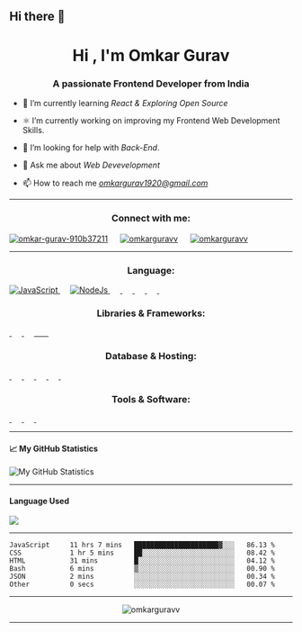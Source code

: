 ## Hi there 👋

<!-- <img align ="center" src="./img/Head-ai.png" width="500"  > -->

<h1 align="center">Hi , I'm Omkar Gurav</h1>
<h3 align="center">A passionate Frontend Developer from India</h3>

- 🌱 I’m currently learning *React & Exploring Open Source*

- ⚛️ I’m currently working on improving my Frontend Web Development Skills.

- 💬 I’m looking for help with *Back-End*.

- 💬 Ask me about *Web Devevelopment*

- 📫 How to reach me *omkargurav1920@gmail.com*






---

<h3 align="center">Connect with me:</h3>

<p align="left">
<a href="https://linkedin.com/in/omkar-gurav-910b37211" target="blank"><img align="center" src="https://img.shields.io/badge/LinkedIn-0077B5?style=for-the-badge&logo=linkedin&logoColor=white" alt="omkar-gurav-910b37211"  /></a>
&emsp;
<a href="https://twitter.com/omkarguravv" target="blank"><img align="center" src="https://img.shields.io/badge/Twitter-1DA1F2?style=for-the-badge&logo=twitter&logoColor=white" alt="omkarguravv"  /></a>
&emsp;
<a href="mailto:omkargurav1920@gmail.com" target="blank"><img align="center" src="https://img.shields.io/badge/Gmail-D14836?style=for-the-badge&logo=gmail&logoColor=white" alt="omkarguravv"  /></a>



</p>


---

<h3 align="center">Language:</h3>
<p>
  <a href="">
    <img src="https://img.shields.io/badge/JavaScript-323330?style=for-the-badge&logo=javascript&logoColor=F7DF1E" alt="JavaScript">
  </a>
  &emsp;
  <a href="">
    <img src="https://img.shields.io/badge/Node.js-339933?style=for-the-badge&logo=nodedotjs&logoColor=white" alt="NodeJs">
  </a>
  &emsp;
  <a href="">
    <img src="https://img.shields.io/badge/java-%23ED8B00.svg?style=for-the-badge&logo=java&logoColor=white" alt="">
  </a>
  &emsp;
  <a href="">
    <img src="https://img.shields.io/badge/HTML5-E34F26?style=for-the-badge&logo=html5&logoColor=white" alt="">
  </a>
  &emsp;
  <a href="">
    <img src="https://img.shields.io/badge/CSS3-1572B6?style=for-the-badge&logo=css3&logoColor=white" alt="">
  </a>
  &emsp;
  <a href="">
    <img src="https://img.shields.io/badge/Python-FFD43B?style=for-the-badge&logo=python&logoColor=blue" alt="">
  </a>
  &emsp;
  <!-- <a href="">
    <img src="" alt="">
  </a>
  &emsp; -->

</p>

<h3 align="center">Libraries & Frameworks:</h3>
<p>
<a href="">
    <img src="https://img.shields.io/badge/React-20232A?style=for-the-badge&logo=react&logoColor=61DAFB" alt="">
  </a>
    &emsp;
<a href="">
    <img src="https://img.shields.io/badge/Express.js-000000?style=for-the-badge&logo=express&logoColor=white" alt="">
  </a>  &emsp;
<a href="">
    <img src="https://img.shields.io/badge/Tailwind_CSS-38B2AC?style=for-the-badge&logo=tailwind-css&logoColor=white" alt="">
      &emsp;
  </a>
<a href="">
    <img src="https://img.shields.io/badge/Bootstrap-563D7C?style=for-the-badge&logo=bootstrap&logoColor=white" alt="">
  </a>
    &emsp;

<p/>

<h3 align="center">Database & Hosting:</h3>

<p>
<a href="">
    <img src="https://img.shields.io/badge/firebase-ffca28?style=for-the-badge&logo=firebase&logoColor=black" alt="">
  </a>
    &emsp;
<a href="">
    <img src="https://img.shields.io/badge/MongoDB-4EA94B?style=for-the-badge&logo=mongodb&logoColor=white" alt="">
  </a>
    &emsp;
<a href="">
    <img src="https://img.shields.io/badge/GitHub%20Pages-222222?style=for-the-badge&logo=GitHub%20Pages&logoColor=white" alt="">
  </a>
    &emsp;
<a href="">
    <img src="https://img.shields.io/badge/Netlify-00C7B7?style=for-the-badge&logo=netlify&logoColor=white" alt="">
  </a>
    &emsp;
<a href="">
    <img src="https://img.shields.io/badge/Heroku-430098?style=for-the-badge&logo=heroku&logoColor=white" alt="">
  </a>
    &emsp;
<p/>
<h3 align="center">Tools & Software:</h3>
<p>
<a href="">
    <img src="https://img.shields.io/badge/GitHub-100000?style=for-the-badge&logo=github&logoColor=white" alt="">
  </a>
    &emsp;
<a href="">
    <img src="https://img.shields.io/badge/GIT-E44C30?style=for-the-badge&logo=git&logoColor=white" alt="">
  </a>
    &emsp;
<a href="">
    <img src="https://img.shields.io/badge/Figma-F24E1E?style=for-the-badge&logo=figma&logoColor=white" alt="">
  </a>
    &emsp;

<p/>

<!-- <h3 align="center">Language:</h3>
<p>
<a href="">
    <img src="" alt="">
  </a>
<p/> -->
  
---

#### 📈 My GitHub Statistics
![My GitHub Statistics](https://github-readme-stats.vercel.app/api?username=omkarguravv&show_icons=true&count_private=true&hide_title=true&theme=dracula)

---
#### </p> Language Used
<a href="https://github.com/anuraghazra/github-readme-stats">
  <img src="https://github-readme-stats.vercel.app/api/top-langs/?username=omkarguravv&langs_count=6&layout=compact&theme=dracula" />
</a>

---



<!--START_SECTION:waka-->

```text
JavaScript     11 hrs 7 mins   █████████████████████▓░░░   86.13 %
CSS            1 hr 5 mins     ██░░░░░░░░░░░░░░░░░░░░░░░   08.42 %
HTML           31 mins         █░░░░░░░░░░░░░░░░░░░░░░░░   04.12 %
Bash           6 mins          ▒░░░░░░░░░░░░░░░░░░░░░░░░   00.90 %
JSON           2 mins          ░░░░░░░░░░░░░░░░░░░░░░░░░   00.34 %
Other          0 secs          ░░░░░░░░░░░░░░░░░░░░░░░░░   00.07 %
```

<!--END_SECTION:waka-->


---

<p align="center"> <img src="https://komarev.com/ghpvc/?username=omkarguravv&label=Profile%20views&color=0e75b6&style=flat" alt="omkarguravv" /> </p>

---
